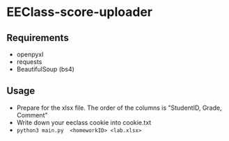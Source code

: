 # EEClass-score-uploader

## Requirements
- openpyxl
- requests
- BeautifulSoup (bs4)

## Usage
- Prepare for the xlsx file. The order of the columns is "StudentID, Grade,	Comment"
- Write down your eeclass cookie into cookie.txt
- `python3 main.py  <homeworkID> <lab.xlsx>`
